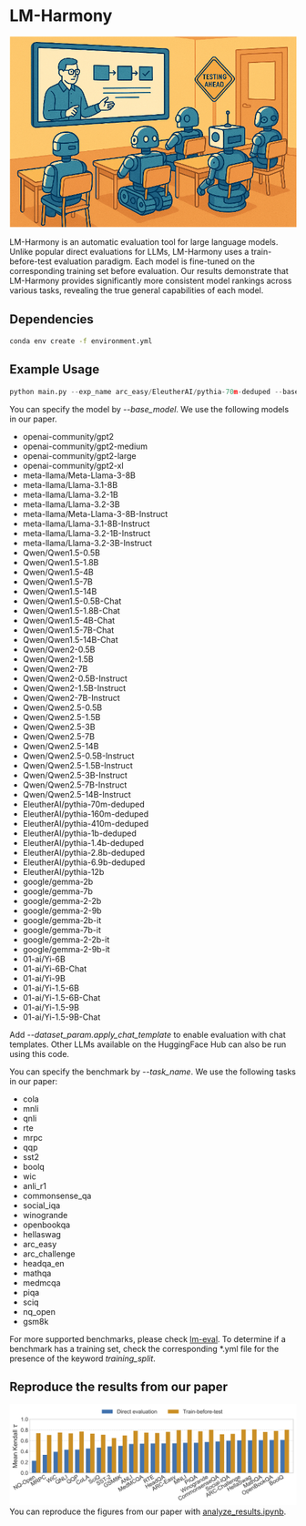 # LM-Harmony

![train-before-test](assets/banner.png)

LM-Harmony is an automatic evaluation tool for large language models. Unlike popular direct evaluations for LLMs, LM-Harmony uses a train-before-test evaluation paradigm. Each model is fine-tuned on the corresponding training set before evaluation. Our results demonstrate that LM-Harmony provides significantly more consistent model rankings across various tasks, revealing the true general capabilities of each model.

## Dependencies

```bash
conda env create -f environment.yml
```

## Example Usage

```python
python main.py --exp_name arc_easy/EleutherAI/pythia-70m-deduped --base_model EleutherAI/pythia-70m-deduped --task_name arc_easy --train_param.num_train_epochs 5 --eval_before_train --eval_every_epoch --eval_after_train --train_param.greater_is_better --train_param.metric_for_best_model eval_acc_norm,none --dataset_param.max_num_train 50000 --dataset_param.max_num_valid 1000 --dataset_param.max_num_test 10000 --no-use_git
```

You can specify the model by *--base_model*. We use the following models in our paper.

- openai-community/gpt2
- openai-community/gpt2-medium
- openai-community/gpt2-large
- openai-community/gpt2-xl
- meta-llama/Meta-Llama-3-8B
- meta-llama/Llama-3.1-8B
- meta-llama/Llama-3.2-1B
- meta-llama/Llama-3.2-3B
- meta-llama/Meta-Llama-3-8B-Instruct
- meta-llama/Llama-3.1-8B-Instruct
- meta-llama/Llama-3.2-1B-Instruct
- meta-llama/Llama-3.2-3B-Instruct
- Qwen/Qwen1.5-0.5B
- Qwen/Qwen1.5-1.8B
- Qwen/Qwen1.5-4B
- Qwen/Qwen1.5-7B
- Qwen/Qwen1.5-14B
- Qwen/Qwen1.5-0.5B-Chat
- Qwen/Qwen1.5-1.8B-Chat
- Qwen/Qwen1.5-4B-Chat
- Qwen/Qwen1.5-7B-Chat
- Qwen/Qwen1.5-14B-Chat
- Qwen/Qwen2-0.5B
- Qwen/Qwen2-1.5B
- Qwen/Qwen2-7B
- Qwen/Qwen2-0.5B-Instruct
- Qwen/Qwen2-1.5B-Instruct
- Qwen/Qwen2-7B-Instruct
- Qwen/Qwen2.5-0.5B
- Qwen/Qwen2.5-1.5B
- Qwen/Qwen2.5-3B
- Qwen/Qwen2.5-7B
- Qwen/Qwen2.5-14B
- Qwen/Qwen2.5-0.5B-Instruct
- Qwen/Qwen2.5-1.5B-Instruct
- Qwen/Qwen2.5-3B-Instruct
- Qwen/Qwen2.5-7B-Instruct
- Qwen/Qwen2.5-14B-Instruct
- EleutherAI/pythia-70m-deduped
- EleutherAI/pythia-160m-deduped
- EleutherAI/pythia-410m-deduped
- EleutherAI/pythia-1b-deduped
- EleutherAI/pythia-1.4b-deduped
- EleutherAI/pythia-2.8b-deduped
- EleutherAI/pythia-6.9b-deduped
- EleutherAI/pythia-12b
- google/gemma-2b
- google/gemma-7b
- google/gemma-2-2b
- google/gemma-2-9b
- google/gemma-2b-it
- google/gemma-7b-it
- google/gemma-2-2b-it
- google/gemma-2-9b-it
- 01-ai/Yi-6B
- 01-ai/Yi-6B-Chat
- 01-ai/Yi-9B
- 01-ai/Yi-1.5-6B
- 01-ai/Yi-1.5-6B-Chat
- 01-ai/Yi-1.5-9B
- 01-ai/Yi-1.5-9B-Chat

Add *--dataset_param.apply_chat_template* to enable evaluation with chat templates. Other LLMs available on the HuggingFace Hub can also be run using this code.

You can specify the benchmark by *--task_name*. We use the following tasks in our paper:

- cola
- mnli
- qnli
- rte
- mrpc
- qqp
- sst2
- boolq
- wic
- anli_r1
- commonsense_qa
- social_iqa
- winogrande
- openbookqa
- hellaswag
- arc_easy
- arc_challenge
- headqa_en
- mathqa
- medmcqa
- piqa
- sciq
- nq_open
- gsm8k

For more supported benchmarks, please check [lm-eval](https://github.com/EleutherAI/lm-evaluation-harness/tree/v0.4.9/lm_eval/tasks). To determine if a benchmark has a training set, check the corresponding *.yml file for the presence of the keyword *training_split*.

## Reproduce the results from our paper

![train-before-test](assets/results.png)
You can reproduce the figures from our paper with [analyze_results.ipynb](notebooks/analyze_results.ipynb).
